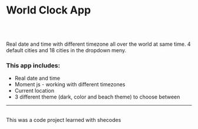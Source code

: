 <h1>World Clock App</h1>
<br/>
<br/>
<p>Real date and time with different timezone all over the world at same time. 4 default cities and 18 cities in the dropdown meny.<p>

<h3>This app includes:</h3>
<ul>
<li>Real date and time</li>
<li>Moment js - working with different timezones</li>
<li>Current location</li>
<li>3 different theme (dark, color and beach theme) to choose between</li>
</ul>


<hr/>
<br/>
This was a code project learned with shecodes
